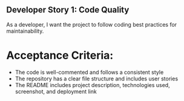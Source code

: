 ## Developer Story 1: Code Quality
As a developer, I want the project to follow coding best practices for maintainability.

# Acceptance Criteria:
* The code is well-commented and follows a consistent style
* The repository has a clear file structure and includes user stories
* The README includes project description, technologies used, screenshot, and deployment link